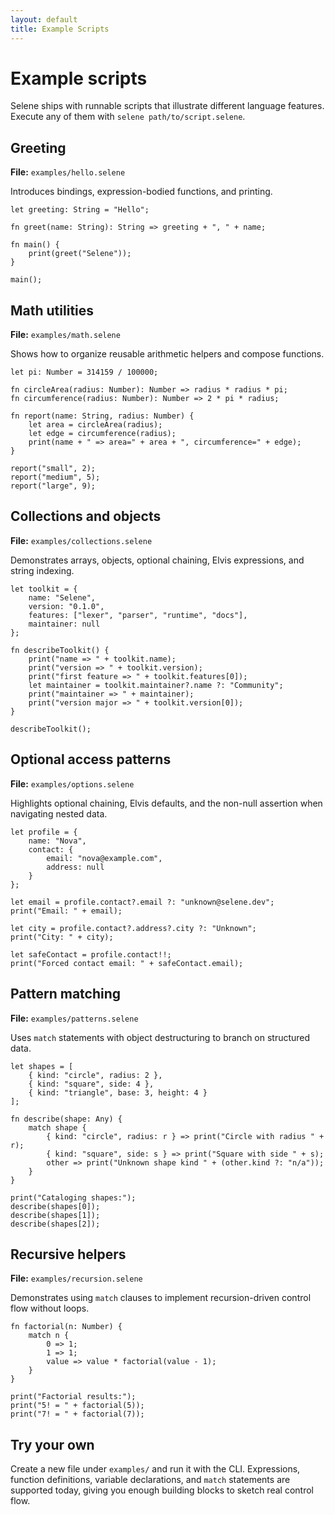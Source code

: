```yaml
---
layout: default
title: Example Scripts
---
```


# Example scripts

Selene ships with runnable scripts that illustrate different language features. Execute any of them with `selene path/to/script.selene`.

## Greeting

**File:** `examples/hello.selene`

Introduces bindings, expression-bodied functions, and printing.

```selene
let greeting: String = "Hello";

fn greet(name: String): String => greeting + ", " + name;

fn main() {
    print(greet("Selene"));
}

main();
```

## Math utilities

**File:** `examples/math.selene`

Shows how to organize reusable arithmetic helpers and compose functions.

```selene
let pi: Number = 314159 / 100000;

fn circleArea(radius: Number): Number => radius * radius * pi;
fn circumference(radius: Number): Number => 2 * pi * radius;

fn report(name: String, radius: Number) {
    let area = circleArea(radius);
    let edge = circumference(radius);
    print(name + " => area=" + area + ", circumference=" + edge);
}

report("small", 2);
report("medium", 5);
report("large", 9);
```

## Collections and objects

**File:** `examples/collections.selene`

Demonstrates arrays, objects, optional chaining, Elvis expressions, and string indexing.

```selene
let toolkit = {
    name: "Selene",
    version: "0.1.0",
    features: ["lexer", "parser", "runtime", "docs"],
    maintainer: null
};

fn describeToolkit() {
    print("name => " + toolkit.name);
    print("version => " + toolkit.version);
    print("first feature => " + toolkit.features[0]);
    let maintainer = toolkit.maintainer?.name ?: "Community";
    print("maintainer => " + maintainer);
    print("version major => " + toolkit.version[0]);
}

describeToolkit();
```

## Optional access patterns

**File:** `examples/options.selene`

Highlights optional chaining, Elvis defaults, and the non-null assertion when navigating nested data.

```selene
let profile = {
    name: "Nova",
    contact: {
        email: "nova@example.com",
        address: null
    }
};

let email = profile.contact?.email ?: "unknown@selene.dev";
print("Email: " + email);

let city = profile.contact?.address?.city ?: "Unknown";
print("City: " + city);

let safeContact = profile.contact!!;
print("Forced contact email: " + safeContact.email);
```

## Pattern matching

**File:** `examples/patterns.selene`

Uses `match` statements with object destructuring to branch on structured data.

```selene
let shapes = [
    { kind: "circle", radius: 2 },
    { kind: "square", side: 4 },
    { kind: "triangle", base: 3, height: 4 }
];

fn describe(shape: Any) {
    match shape {
        { kind: "circle", radius: r } => print("Circle with radius " + r);
        { kind: "square", side: s } => print("Square with side " + s);
        other => print("Unknown shape kind " + (other.kind ?: "n/a"));
    }
}

print("Cataloging shapes:");
describe(shapes[0]);
describe(shapes[1]);
describe(shapes[2]);
```

## Recursive helpers

**File:** `examples/recursion.selene`

Demonstrates using `match` clauses to implement recursion-driven control flow without loops.

```selene
fn factorial(n: Number) {
    match n {
        0 => 1;
        1 => 1;
        value => value * factorial(value - 1);
    }
}

print("Factorial results:");
print("5! = " + factorial(5));
print("7! = " + factorial(7));
```

## Try your own

Create a new file under `examples/` and run it with the CLI. Expressions, function definitions, variable declarations, and `match` statements are supported today, giving you enough building blocks to sketch real control flow.

